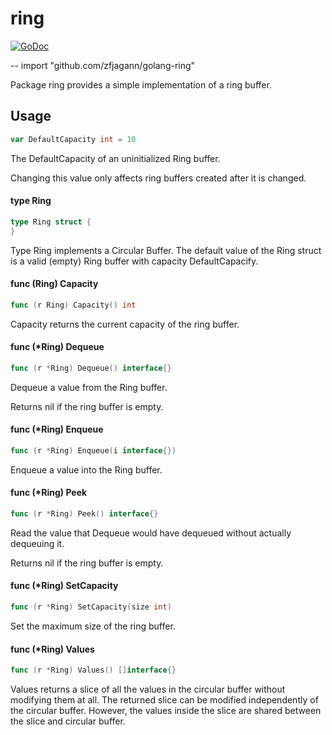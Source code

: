 # ring

[![GoDoc](https://godoc.org/github.com/zfjagann/golang-ring?status.svg)](https://godoc.org/github.com/zfjagann/golang-ring)

--
    import "github.com/zfjagann/golang-ring"

Package ring provides a simple implementation of a ring buffer.

## Usage

```go
var DefaultCapacity int = 10
```
The DefaultCapacity of an uninitialized Ring buffer.

Changing this value only affects ring buffers created after it is changed.

#### type Ring

```go
type Ring struct {
}
```

Type Ring implements a Circular Buffer. The default value of the Ring struct is
a valid (empty) Ring buffer with capacity DefaultCapacify.

#### func (Ring) Capacity

```go
func (r Ring) Capacity() int
```
Capacity returns the current capacity of the ring buffer.

#### func (*Ring) Dequeue

```go
func (r *Ring) Dequeue() interface{}
```
Dequeue a value from the Ring buffer.

Returns nil if the ring buffer is empty.

#### func (*Ring) Enqueue

```go
func (r *Ring) Enqueue(i interface{})
```
Enqueue a value into the Ring buffer.

#### func (*Ring) Peek

```go
func (r *Ring) Peek() interface{}
```
Read the value that Dequeue would have dequeued without actually dequeuing it.

Returns nil if the ring buffer is empty.

#### func (*Ring) SetCapacity

```go
func (r *Ring) SetCapacity(size int)
```
Set the maximum size of the ring buffer.

#### func (*Ring) Values

```go
func (r *Ring) Values() []interface{}
```
Values returns a slice of all the values in the circular buffer without
modifying them at all. The returned slice can be modified independently of the
circular buffer. However, the values inside the slice are shared between the
slice and circular buffer.
